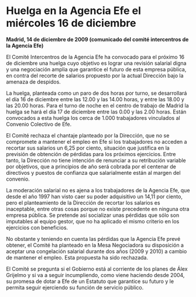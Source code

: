 # Huelga en la Agencia Efe el miércoles 16 de diciembre

**Madrid, 14 de diciembre de 2009 (comunicado del comité intercentros de la Agencia Efe)**

El Comité Intercentros de la Agencia Efe ha convocado para el próximo 16 de diciembre una huelga cuyo objetivo es lograr una revisión salarial digna y una negociación amplia que garantice el futuro de esta empresa pública, en contra del recorte de salarios propuesto por la actual Dirección bajo la amenaza de despidos.

La huelga, planteada como un paro de dos horas por turno, se desarrollará el día 16 de diciembre entre las 12.00 y las 14.00 horas, y entre las 18.00 y las 20.00 horas. Para el turno de noche en el centro de trabajo de Madrid la huelga se hará el día 17 de diciembre entre las 0.00 y las 2.00 horas. Están convocados a esta huelga los cerca de 1.000 trabajadores vinculados al Convenio Colectivo de Efe.

El Comité rechaza el chantaje planteado por la Dirección, que no se compromete a mantener el empleo en Efe si los trabajadores no acceden a recortar sus salarios un 6,25 por ciento, situación que justifica en la previsión de obtención de pérdidas para los próximos ejercicios. Entre tanto, la Dirección no tiene intención de renunciar a su retribución variable por objetivos, que a principios de año será cobrada por el centenar de directivos y puestos de confianza que salarialmente están al margen del convenio.

La moderación salarial no es ajena a los trabajadores de la Agencia Efe, que desde el año 1997 han visto caer su poder adquisitivo un 14,11 por ciento, pero el planteamiento de la Dirección de recortar los salarios es inaceptable, entre otras cosas porque no existe precedente en ninguna otra empresa pública. Se pretende así socializar unas pérdidas que sólo son imputables al equipo gestor, que no ha aplicado el mismo criterio en los ejercicios con beneficios.

No obstante y teniendo en cuenta las pérdidas que la Agencia Efe prevé obtener, el Comité ha planteado en la Mesa Negociadora su disposición a aceptar una congelación salarial durante dos años (2009 y 2010) a cambio de mantener el empleo. Esta propuesta ha sido rechazada.

El Comité se pregunta si el Gobierno está al corriente de los planes de Álex Grijelmo y si va a seguir incumpliendo, como viene haciendo desde 2004, su promesa de dotar a Efe de un Estatuto que garantice su futuro y le permita seguir ejerciendo su función de servicio público.

